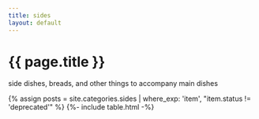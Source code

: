 ```yaml
---
title: sides
layout: default
---
```


<h1 class="section-header">{{ page.title }}</h1>
<p class="section-subhead">side dishes, breads, and other things to accompany main dishes</p>

{% assign posts = site.categories.sides | where_exp: 'item', "item.status != 'deprecated'" %}
{%- include table.html -%}
